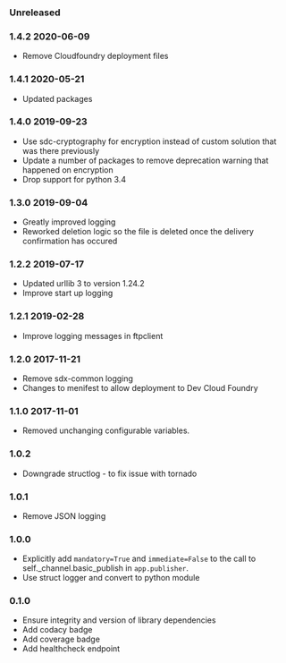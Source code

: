 ### Unreleased

### 1.4.2 2020-06-09
  - Remove Cloudfoundry deployment files

### 1.4.1 2020-05-21
  - Updated packages

### 1.4.0 2019-09-23
  - Use sdc-cryptography for encryption instead of custom solution that was there previously
  - Update a number of packages to remove deprecation warning that happened on encryption
  - Drop support for python 3.4

### 1.3.0 2019-09-04
  - Greatly improved logging
  - Reworked deletion logic so the file is deleted once the delivery confirmation has occured

### 1.2.2 2019-07-17
  - Updated urllib 3 to version 1.24.2
  - Improve start up logging
  
### 1.2.1 2019-02-28
  - Improve logging messages in ftpclient

### 1.2.0 2017-11-21
  - Remove sdx-common logging
  - Changes to menifest to allow deployment to Dev Cloud Foundry

### 1.1.0 2017-11-01
  - Removed unchanging configurable variables.

### 1.0.2
  - Downgrade structlog - to fix issue with tornado

### 1.0.1
  - Remove JSON logging

### 1.0.0
  - Explicitly add `mandatory=True` and `immediate=False` to the call to self._channel.basic_publish in `app.publisher`.
  - Use struct logger and convert to python module

### 0.1.0
  - Ensure integrity and version of library dependencies
  - Add codacy badge
  - Add coverage badge
  - Add healthcheck endpoint
